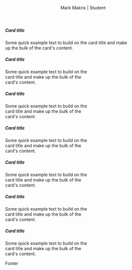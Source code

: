 <link type="text/css" rel="stylesheet" href="/assets/css/bootstrap.css" />
<link type="text/css" rel="stylesheet" href="/assets/css/my.css" />

<header class="fixed-top theHeader">
Mark Makris | Student
</header>

<div class="container theBody">
  <div class="container">
    <div class="card" style="width: 80%;">
      <div class="card-body">
        <h5 class="card-title">Card title</h5>
        <p class="card-text">Some quick example text to build on the card title and make up the bulk of the card's content.</p>
      </div>
    </div>
  </div>
  <div class="container">
    <div class="card" style="width: 18rem;">
      <div class="card-body">
        <h5 class="card-title">Card title</h5>
        <p class="card-text">Some quick example text to build on the card title and make up the bulk of the card's content.</p>
      </div>
    </div>
  </div>
  <div class="container">
    <div class="card" style="width: 18rem;">
      <div class="card-body">
        <h5 class="card-title">Card title</h5>
        <p class="card-text">Some quick example text to build on the card title and make up the bulk of the card's content.</p>
      </div>
    </div>
  </div>
  <div class="container">
    <div class="card" style="width: 18rem;">
      <div class="card-body">
        <h5 class="card-title">Card title</h5>
        <p class="card-text">Some quick example text to build on the card title and make up the bulk of the card's content.</p>
      </div>
    </div>
  </div>
  <div class="container">
    <div class="card" style="width: 18rem;">
      <div class="card-body">
        <h5 class="card-title">Card title</h5>
        <p class="card-text">Some quick example text to build on the card title and make up the bulk of the card's content.</p>
      </div>
    </div>
  </div>
  <div class="container">
    <div class="card" style="width: 18rem;">
      <div class="card-body">
        <h5 class="card-title">Card title</h5>
        <p class="card-text">Some quick example text to build on the card title and make up the bulk of the card's content.</p>
      </div>
    </div>
  </div>
  <div class="container">
    <div class="card" style="width: 18rem;">
      <div class="card-body">
        <h5 class="card-title">Card title</h5>
        <p class="card-text">Some quick example text to build on the card title and make up the bulk of the card's content.</p>
      </div>
    </div>
  </div>
</div>

<footer class="footer">
Footer
</footer>
